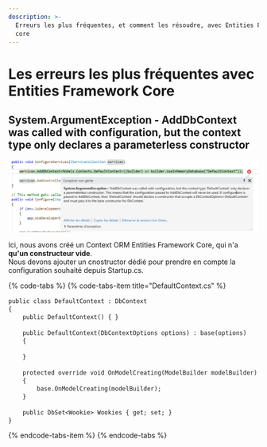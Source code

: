 ```yaml
---
description: >-
  Erreurs les plus fréquentes, et comment les résoudre, avec Entities Framework
  core
---
```


# Les erreurs les plus fréquentes avec Entities Framework Core

## System.ArgumentException - AddDbContext was called with configuration, but the context type only declares a parameterless constructor

![](../../.gitbook/assets/image%20%2815%29.png)

Ici, nous avons créé un Context ORM Entities Framework Core, qui n'a **qu'un constructeur vide**.  
Nous devons ajouter un cnostructor dédié pour prendre en compte la configuration souhaité depuis Startup.cs.  


{% code-tabs %}
{% code-tabs-item title="DefaultContext.cs" %}
```text
public class DefaultContext : DbContext
{
    public DefaultContext() { }

    public DefaultContext(DbContextOptions options) : base(options)
    {
        
    }

    protected override void OnModelCreating(ModelBuilder modelBuilder)
    {
        base.OnModelCreating(modelBuilder);
    }

    public DbSet<Wookie> Wookies { get; set; }
}
```
{% endcode-tabs-item %}
{% endcode-tabs %}

